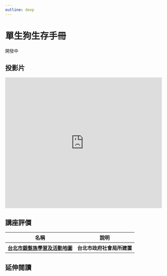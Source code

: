 ```yaml
---
outline: deep
---
```


# 單生狗生存手冊

開發中

## 投影片

<iframe src="https://docs.google.com/presentation/d/e/2PACX-1vTvhDGQjUl2d1PQ4SHR1PHZv3AsWxtqMwAjLfqHceVXpYQWo0QUFr6k4j38gbxlzo3PgwueSzaAFoXI/embed?start=false&loop=false&delayms=3000" frameborder="0" width="100%" height="420" allowfullscreen="true" mozallowfullscreen="true" webkitallowfullscreen="true"></iframe>

## 講座評價

<table>
    <thead>
        <tr>
            <th>名稱</th>
            <th>說明</th>
        </tr>
    </thead>
    <tbody>
        <tr>
            <th>
                <a href="https://map.dosw.gov.taipei/taipeiwelfare_map/all_new/elder_map.aspx" target="_blank">台北市銀髮族學習及活動地圖</a>
            </th>
            <th>台北市政府社會局所建置</th>
        </tr>
    </tbody>
</table>

## 延伸閱讀

<Books :modelValue="bookItems"></Books>

<script setup>
import Courses from '../components/courses.vue'
import Books from '../components/books.vue'

const courseItems = [
    {
        image: '/life/carer.png',
        description: `隨著年齡增長，老化不只生理上的變化而已，而是各種問題的開始，這堂課讓你聰明的應對老化問題，學會維護身體的機能，使自己保持最佳狀態，應對各種生活和工作的挑戰，正常扮演社會與家庭的角色。`,
        name: '老化全方位應對手冊 | 機能維持 X 聰明就醫 X 照護策略 X 風險規劃',
        url: 'https://hiskio.com/courses/2133/about',
    },
]

const bookItems = [
    {
        id: '14100099633',
        name: '結婚滅亡：超單身時代來臨，不婚是罪大惡極嗎？',
        desc: `<p>本書探討單身時代的各種社會現象，
以豐富的數據為基礎，
剖析社會問題與結婚CP值，
從各個角度探討現今單身時代中的「婚姻」、「家庭」、「社群」、「幸福」議題，
以全新觀點看待，探討現代年輕人的幸福道路！</p>`,
    },
    {
        id: '11101021141',
        name: '安養信託1＋2【套組】',
        desc: `<p>讓你安享晚年、拒當下流老人，
退休金持續放大，擁有晚美人生的必備讀物！</p>
<ul>
    <li>《安養信託：放大你的退休金，打造晚美人生》</li>
    <li>《安養信託（實例篇）：樂享晚美人生，讓親情不變調》</li>
</ul>`,
    },
]
</script>